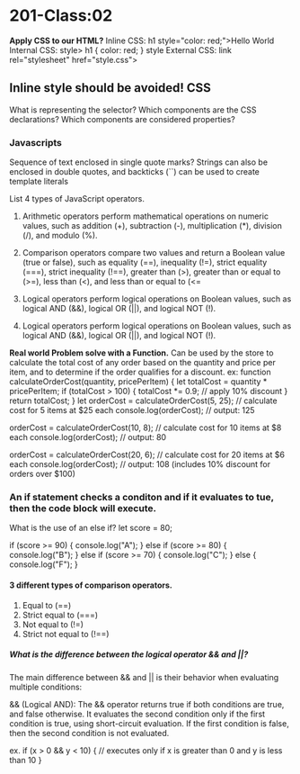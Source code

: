 # 201-Class:02

**Apply CSS to our HTML?**
Inline CSS: h1 style="color: red;">Hello World
Internal CSS: style> h1 { color: red; } style 
External CSS: link rel="stylesheet" href="style.css">

## Inline style should be avoided! CSS

What is representing the selector?
Which components are the CSS declarations?
Which components are considered properties?

### Javascripts

Sequence of text enclosed in single quote marks?
Strings can also be enclosed in double quotes, and backticks (``) can be used to create template literals

List 4 types of JavaScript operators.
1.  Arithmetic operators perform mathematical operations on numeric values, such as addition (+), subtraction (-), multiplication (*), division (/), and modulo (%).

2. Comparison operators compare two values and return a Boolean value (true or false), such as equality (==), inequality (!=), strict equality (===), strict inequality (!==), greater than (>), greater than or equal to (>=), less than (<), and less than or equal to (<=

3. Logical operators perform logical operations on Boolean values, such as logical AND (&&), logical OR (||), and logical NOT (!).

4. Logical operators perform logical operations on Boolean values, such as logical AND (&&), logical OR (||), and logical NOT (!).

**Real world Problem solve with a Function.**
Can be used by the store to calculate the total cost of any order based on the quantity and price per item, and to determine if the order qualifies for a discount.
ex:
function calculateOrderCost(quantity, pricePerItem) {
  let totalCost = quantity * pricePerItem;
  if (totalCost > 100) {
    totalCost *= 0.9; // apply 10% discount
  }
  return totalCost;
}
let orderCost = calculateOrderCost(5, 25); // calculate cost for 5 items at $25 each
console.log(orderCost); // output: 125

orderCost = calculateOrderCost(10, 8); // calculate cost for 10 items at $8 each
console.log(orderCost); // output: 80

orderCost = calculateOrderCost(20, 6); // calculate cost for 20 items at $6 each
console.log(orderCost); // output: 108 (includes 10% discount for orders over $100)

### An if statement checks a **conditon** and if it evaluates to **tue**, then the code block will execute.

What is the use of an else if?
let score = 80;

if (score >= 90) {
  console.log("A");
} else if (score >= 80) {
  console.log("B");
} else if (score >= 70) {
  console.log("C");
} else {
  console.log("F");
}

#### 3 different types of comparison operators.
1. Equal to (==)
2. Strict equal to (===)
3. Not equal to (!=)
4. Strict not equal to (!==)

##### What is the difference between the logical operator && and ||?

The main difference between && and || is their behavior when evaluating multiple conditions:

&& (Logical AND): The && operator returns true if both conditions are true, and false otherwise. It evaluates the second condition only if the first condition is true, using short-circuit evaluation. If the first condition is false, then the second condition is not evaluated.

ex. if (x > 0 && y < 10) {
  // executes only if x is greater than 0 and y is less than 10
}